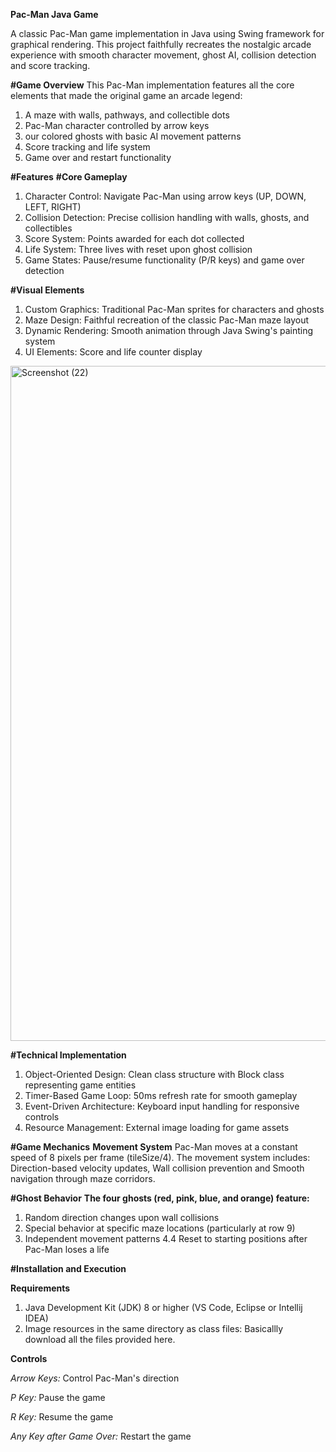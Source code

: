 **Pac-Man Java Game**

A classic Pac-Man game implementation in Java using Swing framework for graphical rendering. This project faithfully recreates the nostalgic arcade experience with smooth character movement, ghost AI, collision detection and score tracking.

**#Game Overview**
This Pac-Man implementation features all the core elements that made the original game an arcade legend:

1. A maze with walls, pathways, and collectible dots
2. Pac-Man character controlled by arrow keys
3. our colored ghosts with basic AI movement patterns
4. Score tracking and life system
5. Game over and restart functionality

**#Features**
**#Core Gameplay**
1. Character Control: Navigate Pac-Man using arrow keys (UP, DOWN, LEFT, RIGHT)
2. Collision Detection: Precise collision handling with walls, ghosts, and collectibles
3. Score System: Points awarded for each dot collected
4. Life System: Three lives with reset upon ghost collision
5. Game States: Pause/resume functionality (P/R keys) and game over detection

**#Visual Elements**
1. Custom Graphics: Traditional Pac-Man sprites for characters and ghosts
2. Maze Design: Faithful recreation of the classic Pac-Man maze layout
3. Dynamic Rendering: Smooth animation through Java Swing's painting system
4. UI Elements: Score and life counter display

<img width="1920" height="1080" alt="Screenshot (22)" src="https://github.com/user-attachments/assets/48792d0e-bea9-4348-9d9f-01ee983e0684" />


**#Technical Implementation**
1. Object-Oriented Design: Clean class structure with Block class representing game entities
2. Timer-Based Game Loop: 50ms refresh rate for smooth gameplay
3. Event-Driven Architecture: Keyboard input handling for responsive controls
4. Resource Management: External image loading for game assets

**#Game Mechanics**
**Movement System**
Pac-Man moves at a constant speed of 8 pixels per frame (tileSize/4). The movement system includes: Direction-based velocity updates, Wall collision prevention and Smooth navigation through maze corridors.

**#Ghost Behavior**
**The four ghosts (red, pink, blue, and orange) feature:**
1. Random direction changes upon wall collisions
2. Special behavior at specific maze locations (particularly at row 9)
3. Independent movement patterns
4.4 Reset to starting positions after Pac-Man loses a life


**#Installation and Execution**

**Requirements**
1. Java Development Kit (JDK) 8 or higher (VS Code, Eclipse or Intellij IDEA)
2. Image resources in the same directory as class files:
Basicallly download all the files provided here.

**Controls**

*Arrow Keys:* Control Pac-Man's direction

*P Key:* Pause the game

*R Key:* Resume the game

*Any Key after Game Over:* Restart the game





